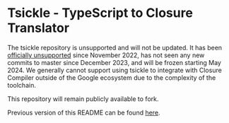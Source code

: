 # Tsickle - TypeScript to Closure Translator

The tsickle repository is unsupported and will not be updated. It has been [officially unsupported](https://github.com/angular/tsickle/commit/3bf8d97c6bd53a920eb4f9b4d18cb584ead48e5a) since November 2022, has not seen any new commits to master since December 2023, and will be frozen starting May 2024. We generally cannot support using tsickle to integrate with Closure Compiler outside of the Google ecosystem due to the complexity of the toolchain.

This repository will remain publicly available to fork.

Previous version of this README can be found [here](https://github.com/angular/tsickle/blob/3bf8d97c6bd53a920eb4f9b4d18cb584ead48e5a/README.md).

